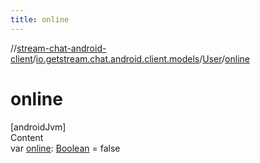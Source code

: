 ```yaml
---
title: online
---
```

//[stream-chat-android-client](../../../index.md)/[io.getstream.chat.android.client.models](../index.md)/[User](index.md)/[online](online.md)



# online  
[androidJvm]  
Content  
var [online](online.md): [Boolean](https://kotlinlang.org/api/latest/jvm/stdlib/kotlin/-boolean/index.html) = false  



